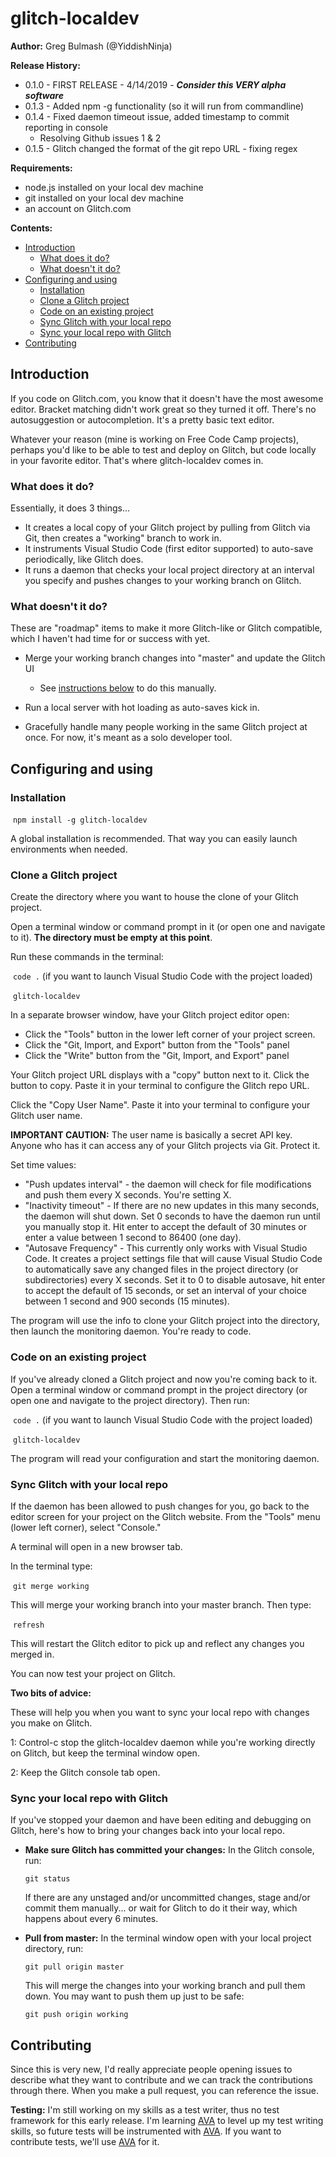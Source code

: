 # glitch-localdev
**Author:** Greg Bulmash (@YiddishNinja)

**Release History:**

* 0.1.0 - FIRST RELEASE - 4/14/2019 - ***Consider this VERY alpha software***
* 0.1.3 - Added npm -g functionality (so it will run from commandline)
* 0.1.4 - Fixed daemon timeout issue, added timestamp to commit reporting in console
  * Resolving Github issues 1 & 2
* 0.1.5 - Glitch changed the format of the git repo URL - fixing regex

**Requirements:**

* node.js installed on your local dev machine
* git installed on your local dev machine
* an account on Glitch.com

**Contents:**

* [Introduction](#introduction)
  * [What does it do?](#what-does-it-do?)
  * [What doesn't it do?](#what-doesn\'t-it-do?)
* [Configuring and using](#configuring-and-using)
  * [Installation](#installation)
  * [Clone a Glitch project](#clone-a-glitch-project)
  * [Code on an existing project](#code-on-an-existing-project)
  * [Sync Glitch with your local repo](#sync-glitch-with-your-local-repo)
  * [Sync your local repo with Glitch](#sync-your-local-repo-with-glitch)
* [Contributing](#contributing)



## Introduction

If you code on Glitch.com, you know that it doesn't have the most awesome editor. Bracket matching didn't work great so they turned it off. There's no autosuggestion or autocompletion. It's a pretty basic text editor.

Whatever your reason (mine is working on Free Code Camp projects), perhaps you'd like to be able to test and deploy on Glitch, but code locally in your favorite editor. That's where glitch-localdev comes in.

### What does it do? 

Essentially, it does 3 things...

* It creates a local copy of your Glitch project by pulling from Glitch via Git, then creates a "working" branch to work in.
* It instruments Visual Studio Code (first editor supported) to auto-save periodically, like Glitch does.
* It runs a daemon that checks your local project directory at an interval you specify and pushes changes to your working branch on Glitch. 

### What doesn\'t it do?

These are "roadmap" items to make it more Glitch-like or Glitch compatible, which I haven't had time for or success with yet.

* Merge your working branch changes into "master" and update the Glitch UI

  * See [instructions below](#sync-glitch-with-your-local-repo) to do this manually.

* Run a local server with hot loading as auto-saves kick in.

* Gracefully handle many people working in the same Glitch project at once. For now, it's meant as a solo developer tool.

  

## Configuring and using

### Installation

​	`npm install -g glitch-localdev`

A global installation is recommended. That way you can easily launch environments when needed.

### Clone a Glitch project

Create the directory where you want to house the clone of your Glitch project. 

Open a terminal window or command prompt in it (or open one and navigate to it). **The directory must be empty at this point**. 

Run these commands in the terminal:

​	`code .` (if you want to launch Visual Studio Code with the project loaded)

​	`glitch-localdev`

In a separate browser window, have your Glitch project editor open: 

* Click the "Tools" button in the lower left corner of your project screen.
* Click the "Git, Import, and Export" button from the "Tools" panel
* Click the "Write" button from the "Git, Import, and Export" panel

Your Glitch project URL displays with a "copy" button next to it. Click the button to copy. Paste it in your terminal to configure the Glitch repo URL.

Click the "Copy User Name". Paste it into your terminal to configure your Glitch user name. 

**IMPORTANT CAUTION:** The user name is basically a secret API key. Anyone who has it can access any of your Glitch projects via Git. Protect it.

Set time values:

* "Push updates interval" - the daemon will check for file modifications and push them every X seconds. You're setting X.
* "Inactivity timeout" - If there are no new updates in this many seconds, the daemon will shut down. Set 0 seconds to have the daemon run until you manually stop it. Hit enter to accept the default of 30 minutes or enter a value between 1 second to 86400 (one day).
* "Autosave Frequency" - This currently only works with Visual Studio Code. It creates a project settings file that will cause Visual Studio Code to automatically save any changed files in the project directory (or subdirectories) every X seconds. Set it to 0 to disable autosave, hit enter to accept the default of 15 seconds, or set an interval of your choice between 1 second and 900 seconds (15 minutes).

The program will use the info to clone your Glitch project into the directory, then launch the monitoring daemon. You're ready to code.

### Code on an existing project

If you've already cloned a Glitch project and now you're coming back to it. Open a terminal window or command prompt in the project directory (or open one and navigate to the project directory). Then run:

​	`code .` (if you want to launch Visual Studio Code with the project loaded)

​	`glitch-localdev`

The program will read your configuration and start the monitoring daemon.

### Sync Glitch with your local repo

If the daemon has been allowed to push changes for you, go back to the editor screen for your project on the Glitch website. From the "Tools" menu (lower left corner), select "Console."

A terminal will open in a new browser tab.

In the terminal type:

​	`git merge working`

This will merge your working branch into your master branch. Then type:

​	`refresh`

This will restart the Glitch editor to pick up and reflect any changes you merged in.

You can now test your project on Glitch.

**Two bits of advice:**

These will help you when you want to sync your local repo with changes you make on Glitch.

1: Control-c stop the glitch-localdev daemon while you're working directly on Glitch, but keep the terminal window open.

2: Keep the Glitch console tab open.

### Sync your local repo with Glitch

If you've stopped your daemon and have been editing and debugging on Glitch, here's how to bring your changes back into your local repo.

* **Make sure Glitch has committed your changes:** In the Glitch console, run: 

  `git status` 

  If there are any unstaged and/or uncommitted changes, stage and/or commit them manually... or wait for Glitch to do it their way, which happens about every 6 minutes.

* **Pull from master:** In the terminal window open with your local project directory, run: 

  `git pull origin master`

  This will merge the changes into your working branch and pull them down. You may want to push them up just to be safe:

  `git push origin working`

  

## Contributing

Since this is very new, I'd really appreciate people opening issues to describe what they want to contribute and we can track the contributions through there. When you make a pull request, you can reference the issue.

**Testing:** I'm still working on my skills as a test writer, thus no test framework for this early release. I'm learning [AVA](<https://github.com/avajs>) to level up my test writing skills, so future tests will be instrumented with [AVA](<https://github.com/avajs>). If you want to contribute tests, we'll use [AVA](<https://github.com/avajs>) for it.

